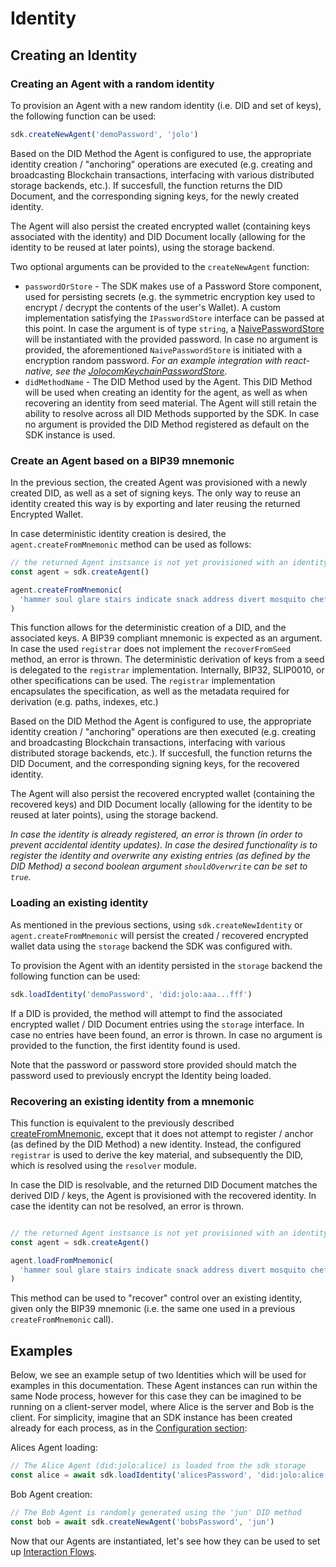 # Identity

## Creating an Identity

### Creating an Agent with a random identity

To provision an Agent with a new random identity (i.e. DID and set of keys), the following function can be used:

```typescript
sdk.createNewAgent('demoPassword', 'jolo')
```

Based on the DID Method the Agent is configured to use, the appropriate identity creation / "anchoring" operations are executed (e.g. creating and broadcasting Blockchain transactions, interfacing with various distributed storage backends, etc.). If succesfull, the function returns the DID Document, and the corresponding signing keys, for the newly created identity.

The Agent will also persist the created encrypted wallet (containing keys associated with the identity) and DID Document locally (allowing for the identity to be reused at later points), using the storage backend.

Two optional arguments can be provided to the `createNewAgent` function:

- `passwordOrStore` - The SDK makes use of a Password Store component, used for persisting secrets (e.g. the symmetric encryption key used to encrypt / decrypt the contents of the user's Wallet). A custom implementation satisfying the `IPasswordStore` interface can be passed at this point.
  In case the argument is of type `string`, a [NaivePasswordStore](https://github.com/jolocom/jolocom-sdk/blob/36a7a4e7c17f4501d6fc4c79b2b3633befbb6904/src/storage/index.ts#L73) will be instantiated with the provided password. In case no argument is provided, the aforementioned `NaivePasswordStore` is initiated with a encryption random password. _For an example integration with react-native, see the [JolocomKeychainPasswordStore](https://github.com/jolocom/react-native-jolocom/blob/master/ts/passwordStore.ts)._
- `didMethodName` - The DID Method used by the Agent. This DID Method will be used when creating an identity for the agent, as well as when recovering an identity from seed material. The Agent will still retain the ability to resolve across all DID Methods supported by the SDK. In case no argument is provided the DID Method registered as default on the SDK instance is used.

### Create an Agent based on a BIP39 mnemonic

In the previous section, the created Agent was provisioned with a newly created DID, as well as a set of signing keys. The only way to reuse an identity created this way is by exporting and later reusing the returned Encrypted Wallet.

In case deterministic identity creation is desired, the `agent.createFromMnemonic` method can be used as follows:

```typescript
// the returned Agent instsance is not yet provisioned with an identity
const agent = sdk.createAgent()

agent.createFromMnemonic(
  'hammer soul glare stairs indicate snack address divert mosquito chef season hobby',
)
```

This function allows for the deterministic creation of a DID, and the associated keys. A BIP39 compliant mnemonic is expected as an argument. In case the used `registrar` does not implement the `recoverFromSeed` method, an error is thrown. The deterministic derivation of keys from a seed is delegated to the `registrar` implementation. Internally, BIP32, SLIP0010, or other specifications can be used. The `registrar` implementation encapsulates the specification, as well as the metadata required for derivation (e.g. paths, indexes, etc.)

Based on the DID Method the Agent is configured to use, the appropriate identity creation / "anchoring" operations are then executed (e.g. creating and broadcasting Blockchain transactions, interfacing with various distributed storage backends, etc.). If succesfull, the function returns the DID Document, and the corresponding signing keys, for the recovered identity.

The Agent will also persist the recovered encrypted wallet (containing the recovered keys) and DID Document locally (allowing for the identity to be reused at later points), using the storage backend.

*In case the identity is already registered, an error is thrown (in order to prevent accidental identity updates). In case the desired functionality is to register the identity and overwrite any existing entries (as defined by the DID Method) a second boolean argument `shouldOverwrite` can be set to `true`.*

### Loading an existing identity

As mentioned in the previous sections, using `sdk.createNewIdentity` or `agent.createFromMnemonic` will persist the created / recovered encrypted wallet data using the `storage` backend the SDK was configured with.

To provision the Agent with an identity persisted in the `storage` backend the following function can be used:

```typescript
sdk.loadIdentity('demoPassword', 'did:jolo:aaa...fff')
```

If a DID is provided, the method will attempt to find the associated encrypted wallet / DID Document entries using the `storage` interface. In case no entries have been found, an error is thrown. In case no argument is provided to the function, the first identity found is used.

Note that the password or password store provided should match the password used to previously encrypt the Identity being loaded.

### Recovering an existing identity from a mnemonic

This function is equivalent to the previously described [createFromMnemonic](#createfrommnemonic), except that it does not attempt to register / anchor (as defined by the DID Method) a new identity. Instead, the configured `registrar` is used to derive the key material, and subsequently the DID, which is resolved using the `resolver` module.

In case the DID is resolvable, and the returned DID Document matches the derived DID / keys, the Agent is provisioned with the recovered identity. In case the identity can not be resolved, an error is thrown.

```typescript

// the returned Agent instsance is not yet provisioned with an identity
const agent = sdk.createAgent()

agent.loadFromMnemonic(
  'hammer soul glare stairs indicate snack address divert mosquito chef season hobby',
)
```

This method can be used to "recover" control over an existing identity, given only the BIP39 mnemonic (i.e. the same one used in a previous `createFromMnemonic` call).

## Examples

Below, we see an example setup of two Identities which will be used for examples in this documentation. These Agent instances can run within the same Node process, however for this case they can be imagined to be running on a client-server model, where Alice is the server and Bob is the client. For simplicity, imagine that an SDK instance has been created already for each process, as in the [Configuration section](./sdk_install_conf.md#instantiating-the-jolocom-sdk):

Alices Agent loading:

```typescript
// The Alice Agent (did:jolo:alice) is loaded from the sdk storage
const alice = await sdk.loadIdentity('alicesPassword', 'did:jolo:alice')
```

Bob Agent creation:

```typescript
// The Bob Agent is randomly generated using the 'jun' DID method
const bob = await sdk.createNewAgent('bobsPassword', 'jun')
```

Now that our Agents are instantiated, let's see how they can be used to set up [Interaction Flows](./interaction_flows.md).
